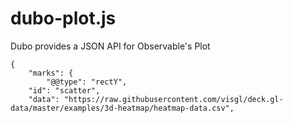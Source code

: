dubo-plot.js
============

Dubo provides a JSON API for Observable's Plot


```
{
    "marks": {
        "@@type": "rectY",
	"id": "scatter",
	"data": "https://raw.githubusercontent.com/visgl/deck.gl-data/master/examples/3d-heatmap/heatmap-data.csv",
